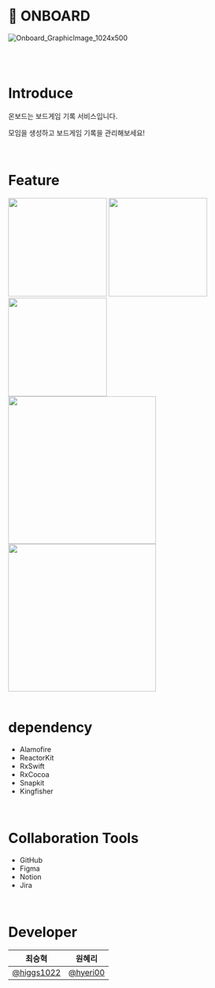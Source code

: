 # 🎲 ONBOARD
![Onboard_GraphicImage_1024x500](https://github.com/onboard-github/onboard-iOS/assets/80906004/10ca99ce-1adb-47ab-8f75-7d950649b4ec)

</br>
</br>

# Introduce
온보드는 보드게임 기록 서비스입니다.

모임을 생성하고 보드게임 기록을 관리해보세요!

</br>

# Feature
<div>
  <img width="200" src="https://github.com/onboard-github/onboard-iOS/assets/80906004/e61be033-e644-4b41-b313-ab03356a2c41">
  <img width="200" src="https://github.com/onboard-github/onboard-iOS/assets/80906004/74d228b3-8529-4ba3-9713-598f1b3d1b1a">
  <img width="200" src="https://github.com/onboard-github/onboard-iOS/assets/80906004/639bb162-e830-4307-aaf1-a9dee907e5f3">
</div>

<div>
  <img width="300" src="https://github.com/onboard-github/onboard-iOS/assets/80906004/23a190ce-cc62-40df-a799-de924d6d4ece">
  <img width="300" src="https://github.com/onboard-github/onboard-iOS/assets/80906004/5b5d9dc4-ceec-44cf-8efe-6097e64a3365">
</div>

</br>

# dependency
- Alamofire
- ReactorKit
- RxSwift
- RxCocoa
- Snapkit
- Kingfisher

</br>

# Collaboration Tools
- GitHub
- Figma
- Notion
- Jira

</br>

# Developer
  | 최승혁 | 원혜리 |
  | --- | --- |
  | [@higgs1022](https://github.com/higgs1022) | [@hyeri00](https://github.com/hyeri00) |
